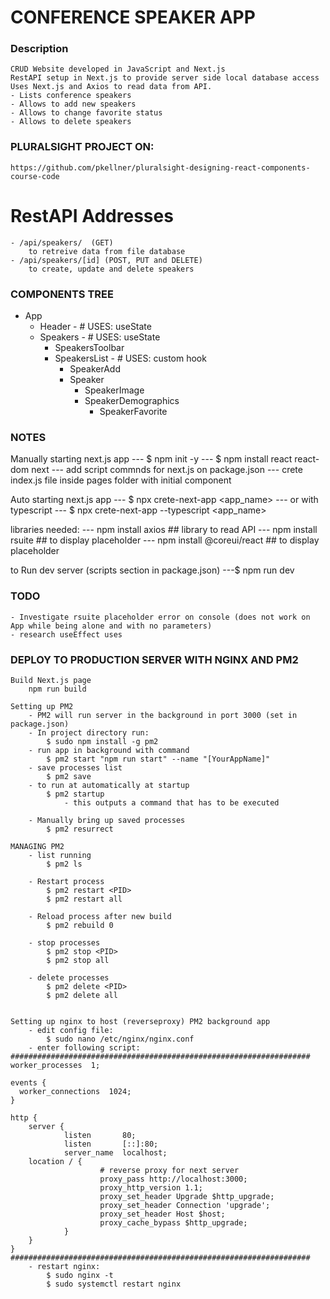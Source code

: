 # CONFERENCE SPEAKER APP
### Description
	CRUD Website developed in JavaScript and Next.js
	RestAPI setup in Next.js to provide server side local database access
	Uses Next.js and Axios to read data from API.
	- Lists conference speakers
	- Allows to add new speakers
	- Allows to change favorite status
	- Allows to delete speakers

### PLURALSIGHT PROJECT ON:
    https://github.com/pkellner/pluralsight-designing-react-components-course-code

# RestAPI Addresses
	- /api/speakers/  (GET)
		to retreive data from file database
	- /api/speakers/[id] (POST, PUT and DELETE)
		to create, update and delete speakers

### COMPONENTS TREE
- App
  - Header - # USES: useState
  - Speakers - # USES: useState
    - SpeakersToolbar
    - SpeakersList - # USES: custom hook
      - SpeakerAdd
      - Speaker
        - SpeakerImage
        - SpeakerDemographics
          - SpeakerFavorite

### NOTES
Manually starting next.js app
--- $ npm init -y
--- $ npm install react react-dom next
--- add script commnds for next.js on package.json
--- crete index.js file inside pages folder with initial component

Auto starting next.js app
--- $ npx crete-next-app <app_name>
--- or with typescript
--- $ npx crete-next-app --typescript <app_name>

libraries needed:
--- npm install axios ## library to read API
--- npm install rsuite ## to display placeholder
--- npm install @coreui/react ## to display placeholder

to Run dev server (scripts section in package.json)
---$ npm run dev

### TODO
    - Investigate rsuite placeholder error on console (does not work on App while being alone and with no parameters)
    - research useEffect uses

### DEPLOY TO PRODUCTION SERVER WITH NGINX AND PM2
    Build Next.js page
    	npm run build

    Setting up PM2
    	- PM2 will run server in the background in port 3000 (set in package.json)
    	- In project directory run:
    		$ sudo npm install -g pm2
    	- run app in background with command
    		$ pm2 start "npm run start" --name "[YourAppName]"
    	- save processes list
    		$ pm2 save
    	- to run at automatically at startup
    		$ pm2 startup
    			- this outputs a command that has to be executed

    	- Manually bring up saved processes
    		$ pm2 resurrect

    MANAGING PM2
    	- list running
    		$ pm2 ls

    	- Restart process
    		$ pm2 restart <PID>
    		$ pm2 restart all

    	- Reload process after new build
    		$ pm2 rebuild 0

    	- stop processes
    		$ pm2 stop <PID>
    		$ pm2 stop all

    	- delete processes
    		$ pm2 delete <PID>
    		$ pm2 delete all


    Setting up nginx to host (reverseproxy) PM2 background app
    	- edit config file:
    		$ sudo nano /etc/nginx/nginx.conf
    	- enter following script:
    ###################################################################
    worker_processes  1;

    events {
      worker_connections  1024;
    }

    http {
    	server {
    			listen       80;
    			listen       [::]:80;
    			server_name  localhost;
    	location / {
    					# reverse proxy for next server
    					proxy_pass http://localhost:3000;
    					proxy_http_version 1.1;
    					proxy_set_header Upgrade $http_upgrade;
    					proxy_set_header Connection 'upgrade';
    					proxy_set_header Host $host;
    					proxy_cache_bypass $http_upgrade;
    			}
    	}
    }
    ###################################################################
    	- restart nginx:
    		$ sudo nginx -t
    		$ sudo systemctl restart nginx
